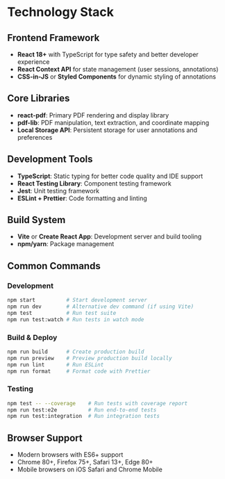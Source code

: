 # Technology Stack

## Frontend Framework
- **React 18+** with TypeScript for type safety and better developer experience
- **React Context API** for state management (user sessions, annotations)
- **CSS-in-JS** or **Styled Components** for dynamic styling of annotations

## Core Libraries
- **react-pdf**: Primary PDF rendering and display library
- **pdf-lib**: PDF manipulation, text extraction, and coordinate mapping
- **Local Storage API**: Persistent storage for user annotations and preferences

## Development Tools
- **TypeScript**: Static typing for better code quality and IDE support
- **React Testing Library**: Component testing framework
- **Jest**: Unit testing framework
- **ESLint + Prettier**: Code formatting and linting

## Build System
- **Vite** or **Create React App**: Development server and build tooling
- **npm/yarn**: Package management

## Common Commands

### Development
```bash
npm start          # Start development server
npm run dev        # Alternative dev command (if using Vite)
npm test           # Run test suite
npm run test:watch # Run tests in watch mode
```

### Build & Deploy
```bash
npm run build      # Create production build
npm run preview    # Preview production build locally
npm run lint       # Run ESLint
npm run format     # Format code with Prettier
```

### Testing
```bash
npm test -- --coverage    # Run tests with coverage report
npm run test:e2e          # Run end-to-end tests
npm run test:integration  # Run integration tests
```

## Browser Support
- Modern browsers with ES6+ support
- Chrome 80+, Firefox 75+, Safari 13+, Edge 80+
- Mobile browsers on iOS Safari and Chrome Mobile